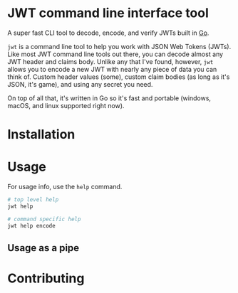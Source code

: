 # JWT command line interface tool


A super fast CLI tool to decode, encode, and verify JWTs built in [Go](https://go.dev).


`jwt` is a command line tool to help you work with JSON Web Tokens (JWTs). Like most JWT command line tools out there, you can decode almost any JWT header and claims body. Unlike any that I've found, however, `jwt` allows you to encode a new JWT with nearly any piece of data you can think of. Custom header values (some), custom claim bodies (as long as it's JSON, it's game), and using any secret you need.

On top of all that, it's written in Go so it's fast and portable (windows, macOS, and linux supported right now).

# Installation

# Usage

For usage info, use the `help` command.

```sh
# top level help
jwt help

# command specific help
jwt help encode
```

## Usage as a pipe


# Contributing



